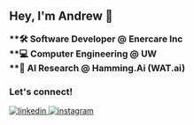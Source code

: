 ## Hey, I'm Andrew 👋  
<p style="font-weight: 750; font-size: 16px;">
    **🛠️ Software Developer @ Enercare Inc </br>
    **💻 Computer Engineering @ UW </br>
    **🧠 AI Research @ Hamming.Ai (WAT.ai)
</p>



### Let's connect!
<div>
<a href="https://www.linkedin.com/in/hyojaek/" target="_blank">
<img src=https://img.shields.io/badge/linkedin-%2300acee.svg?color=405DE6&style=for-the-badge&logo=linkedin&logoColor=white alt=linkedin style="margin-bottom: 5px;" />
</a>
<a href="https://instagram.com/hyojaek03" target="_blank">
<img src=https://img.shields.io/badge/instagram-%ff5851db.svg?color=C13584&style=for-the-badge&logo=instagram&logoColor=white alt=instagram style="margin-bottom: 5px;" />
</a>
</div>
